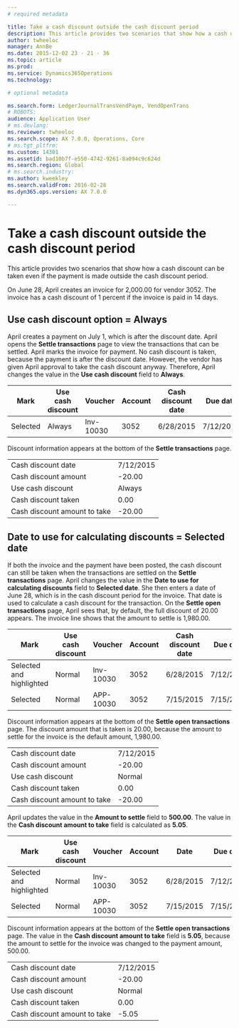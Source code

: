 ```yaml
---
# required metadata

title: Take a cash discount outside the cash discount period
description: This article provides two scenarios that show how a cash discount can be taken even if the payment is made outside the cash discount period.
author: twheeloc
manager: AnnBe
ms.date: 2015-12-02 23 - 21 - 36
ms.topic: article
ms.prod: 
ms.service: Dynamics365Operations
ms.technology: 

# optional metadata

ms.search.form: LedgerJournalTransVendPaym, VendOpenTrans
# ROBOTS: 
audience: Application User
# ms.devlang: 
ms.reviewer: twheeloc
ms.search.scope: AX 7.0.0, Operations, Core
# ms.tgt_pltfrm: 
ms.custom: 14301
ms.assetid: bad10b7f-e550-4742-9261-8a094c9c624d
ms.search.region: Global
# ms.search.industry: 
ms.author: kweekley
ms.search.validFrom: 2016-02-28
ms.dyn365.ops.version: AX 7.0.0

---
```


# Take a cash discount outside the cash discount period

This article provides two scenarios that show how a cash discount can be taken even if the payment is made outside the cash discount period.

On June 28, April creates an invoice for 2,000.00 for vendor 3052. The invoice has a cash discount of 1 percent if the invoice is paid in 14 days.

## Use cash discount option = Always
April creates a payment on July 1, which is after the discount date. April opens the **Settle transactions** page to view the transactions that can be settled. April marks the invoice for payment. No cash discount is taken, because the payment is after the discount date. However, the vendor has given April approval to take the cash discount anyway. Therefore, April changes the value in the **Use cash discount** field to **Always**.

| Mark     | Use cash discount | Voucher   | Account | Cash discount date | Due date  | Invoice | Amount in transaction currency | Currency | Amount to settle |
|----------|-------------------|-----------|---------|--------------------|-----------|---------|--------------------------------|----------|------------------|
| Selected | Always            | Inv-10030 | 3052    | 6/28/2015          | 7/12/2015 | 10030   | -2,000.00                      | USD      | -1,980.00        |

Discount information appears at the bottom of the **Settle transactions** page.

|                              |           |
|------------------------------|-----------|
| Cash discount date           | 7/12/2015 |
| Cash discount amount         | -20.00    |
| Use cash discount            | Always    |
| Cash discount taken          | 0.00      |
| Cash discount amount to take | -20.00    |

## Date to use for calculating discounts = Selected date
If both the invoice and the payment have been posted, the cash discount can still be taken when the transactions are settled on the **Settle transactions** page. April changes the value in the **Date to use for calculating discounts** field to **Selected date**. She then enters a date of June 28, which is in the cash discount period for the invoice. That date is used to calculate a cash discount for the transaction. On the **Settle open transactions** page, April sees that, by default, the full discount of 20.00 appears. The invoice line shows that the amount to settle is 1,980.00.

| Mark                     | Use cash discount | Voucher   | Account | Cash discount date | Due date  | Invoice | Amount in transaction currency | Currency | Amount to settle |
|--------------------------|-------------------|-----------|---------|--------------------|-----------|---------|--------------------------------|----------|------------------|
| Selected and highlighted | Normal            | Inv-10030 | 3052    | 6/28/2015          | 7/12/2015 | 10030   | -2,000.00                      | USD      | -1,980.00        |
| Selected                 | Normal            | APP-10030 | 3052    | 7/15/2015          | 7/15/2015 |         | 500.00                         | USD      | 500.00           |

Discount information appears at the bottom of the **Settle open transactions** page. The discount amount that is taken is 20.00, because the amount to settle for the invoice is the default amount, 1,980.00.

|                              |           |
|------------------------------|-----------|
| Cash discount date           | 7/12/2015 |
| Cash discount amount         | -20.00    |
| Use cash discount            | Normal    |
| Cash discount taken          | 0.00      |
| Cash discount amount to take | -20.00    |

April updates the value in the **Amount to settle** field to **500.00**. The value in the **Cash discount amount to take** field is calculated as **5.05**.

| Mark                     | Use cash discount | Voucher   | Account | Date      | Due date  | Invoice | Amount in transaction currency | Currency | Amount to settle |
|--------------------------|-------------------|-----------|---------|-----------|-----------|---------|--------------------------------|----------|------------------|
| Selected and highlighted | Normal            | Inv-10030 | 3052    | 6/28/2015 | 7/12/2015 | 10030   | 2,000.00                       | USD      | -500.00          |
| Selected                 | Normal            | APP-10030 | 3052    | 7/15/2015 | 7/15/2015 |         | 500.00                         | USD      | 500.00           |

Discount information appears at the bottom of the **Settle open transactions** page. The value in the **Cash discount amount to take** field is **5.05**, because the amount to settle for the invoice was changed to the payment amount, 500.00.

|                              |           |
|------------------------------|-----------|
| Cash discount date           | 7/12/2015 |
| Cash discount amount         | -20.00    |
| Use cash discount            | Normal    |
| Cash discount taken          | 0.00      |
| Cash discount amount to take | -5.05     |



